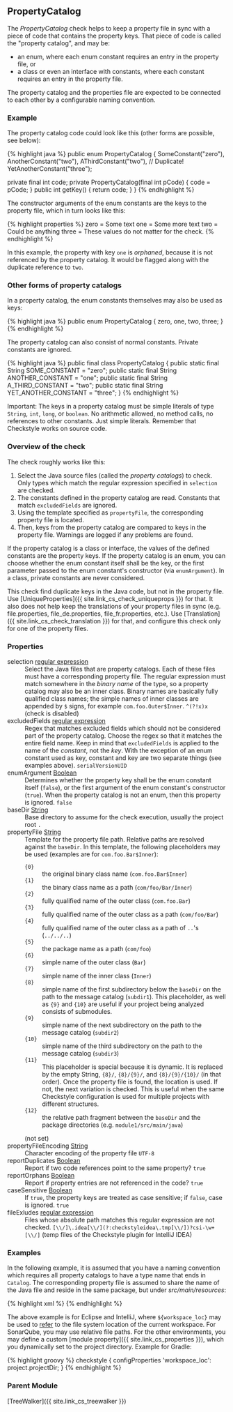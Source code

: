 ## PropertyCatalog

The *PropertyCatalog* check helps to keep a property file in sync with a piece of code that contains the property keys.
That piece of code is called the "property catalog", and may be:

  - an enum, where each enum constant requires an entry in the property file, or
  - a class or even an interface with constants, where each constant requires an entry in the property file.

The property catalog and the properties file are expected to be connected to each other by a configurable naming
convention.

### Example

The property catalog code could look like this (other forms are possible, see below):

{% highlight java %}
public enum PropertyCatalog {
  SomeConstant("zero"),
  AnotherConstant("two"),
  AThirdConstant("two"),  // Duplicate!
  YetAnotherConstant("three");

  private final int code;
  private PropertyCatalog(final int pCode) { code = pCode; }
  public int getKey() { return code; }
}
{% endhighlight %}

The constructor arguments of the enum constants are the keys to the property file, which in turn looks like this:

{% highlight properties %}
zero = Some text
one = Some more text
two = Could be anything
three = These values do not matter for the check.
{% endhighlight %}

In this example, the property with key `one` is *orphaned*, because it is not referenced by the property catalog. It
would be flagged along with the duplicate reference to `two`.

### Other forms of property catalogs

In a property catalog, the enum constants themselves may also be used as keys:

{% highlight java %}
public enum PropertyCatalog {
  zero, one, two, three;
}
{% endhighlight %}

The property catalog can also consist of normal constants. Private constants are ignored.

{% highlight java %}
public final class PropertyCatalog {
    public static final String SOME_CONSTANT = "zero";
    public static final String ANOTHER_CONSTANT = "one";
    public static final String A_THIRD_CONSTANT = "two";
    public static final String YET_ANOTHER_CONSTANT = "three";
}
{% endhighlight %}

<div class="alert alert-info">
  <p>Important: The keys in a property catalog must be simple literals of type <code>String</code>, <code>int</code>,
  <code>long</code>, or <code>boolean</code>. No arithmetic allowed, no method calls, no references to other constants.
  Just simple literals. Remember that Checkstyle works on source code.</p>
</div>


### Overview of the check

The check roughly works like this:

  1. Select the Java source files (called the *property catalogs*) to check. Only types which match the regular
     expression specified in `selection` are checked.
  1. The constants defined in the property catalog are read. Constants that match `excludedFields` are ignored.
  1. Using the template specified as `propertyFile`, the corresponding property file is located.
  1. Then, keys from the property catalog are compared to keys in the property file. Warnings are logged if any problems
     are found.

If the property catalog is a class or interface, the values of the defined constants are the property keys. If the
property catalog is an enum, you can choose whether the enum constant itself shall be the key, or the first parameter
passed to the enum constant's constructor (via `enumArgument`). In a class, private constants are never considered.

This check find duplicate keys in the Java code, but not in the property file. Use [UniqueProperties]({{
site.link_cs_check_uniqueprops }}) for that. It also does not help keep the translations of your property files in sync
(e.g. file.properties, file_de.properties, file_fr.properties, etc.). Use [Translation]({{
site.link_cs_check_translation }}) for that, and configure this check only for one of the property files.


### Properties

<dl>
<dt><span class="propname">selection</span>
    <span class="proptype"><a href="{{ site.link_cs_type_regexp }}">regular
        expression</a></span></dt>
<dd><span class="propdesc">Select the Java files that are property catalogs. Each of these files must have a
        corresponding property file. The regular expression must match somewhere in the <i>binary name</i> of the
        type, so a property catalog may also be an inner class. Binary names are basically fully qualified class
        names; the simple names of inner classes are appended by <code>$</code> signs, for example
        <code>com.foo.Outer$Inner</code>.</span>
    <span class="propdefault"><code>^(?!x)x</code> (check is disabled)</span></dd>

<dt><span class="propname">excludedFields</span>
    <span class="proptype"><a href="{{ site.link_cs_type_regexp }}">regular
        expression</a></span></dt>
<dd><span class="propdesc">Regex that matches excluded fields which should not be considered part of the property
        catalog. Choose the regex so that it matches the entire field name. Keep in mind that
        <code>excludedFields</code> is applied to the name of the <i>constant</i>, not the <i>key</i>. With the
        exception of an enum constant used as key, constant and key are two separate things (see examples above).</span>
    <span class="propdefault"><code>serialVersionUID</code></span></dd>

<dt><span class="propname">enumArgument</span>
    <span class="proptype"><a href="{{ site.link_cs_type_boolean }}">Boolean</a></span></dt>
<dd><span class="propdesc">Determines whether the property key shall be the enum constant itself (<code>false</code>),
        or the first argument of the enum constant's constructor (<code>true</code>). When the property catalog is not
        an enum, then this property is ignored.</span>
    <span class="propdefault"><code>false</code></span></dd>

<dt><span class="propname">baseDir</span>
    <span class="proptype"><a href="{{ site.link_cs_type_string }}">String</a></span></dt>
<dd><span class="propdesc">Base directory to assume for the check execution, usually the project root</span>
    <span class="propdefault"><code>.</code></span></dd>

<dt><span class="propname">propertyFile</span>
    <span class="proptype"><a href="{{ site.link_cs_type_string }}">String</a></span></dt>
<dd><span class="propdesc">Template for the property file path. Relative paths are resolved against the
    <code>baseDir</code>. In this template, the following placeholders may be used (examples are for
    <code>com.foo.Bar$Inner</code>):</span>
    <dl class="inner"><dt><code>{0}</code></dt>
        <dd>the original binary class name (<code>com.foo.Bar$Inner</code>)</dd>
        <dt><code>{1}</code></dt>
        <dd>the binary class name as a path (<code>com/foo/Bar/Inner</code>)</dd>
        <dt><code>{2}</code></dt>
        <dd>fully qualified name of the outer class (<code>com.foo.Bar</code>)</dd>
        <dt><code>{3}</code></dt>
        <dd>fully qualified name of the outer class as a path (<code>com/foo/Bar</code>)</dd>
        <dt><code>{4}</code></dt>
        <dd>fully qualified name of the outer class as a path of <code>..</code>'s (<code>../../..</code>)</dd>
        <dt><code>{5}</code></dt>
        <dd>the package name as a path (<code>com/foo</code>)</dd>
        <dt><code>{6}</code></dt>
        <dd>simple name of the outer class (<code>Bar</code>)</dd>
        <dt><code>{7}</code></dt>
        <dd>simple name of the inner class (<code>Inner</code>)</dd>
        <dt><code>{8}</code></dt>
        <dd>simple name of the first subdirectory below the <code>baseDir</code> on the path to the message catalog
            (<code>subdir1</code>). This placeholder, as well as <code>{9}</code> and <code>{10}</code> are useful if
            your project being analyzed consists of submodules.</dd>
        <dt><code>{9}</code></dt>
        <dd>simple name of the next subdirectory on the path to the message catalog (<code>subdir2</code>)</dd>
        <dt><code>{10}</code></dt>
        <dd>simple name of the third subdirectory on the path to the message catalog (<code>subdir3</code>)</dd>
        <dt><code>{11}</code></dt>
        <dd>This placeholder is special because it is dynamic. It is replaced by the empty String, <code>{8}/</code>,
            <code>{8}/{9}/</code>, and <code>{8}/{9}/{10}/</code> (in that order). Once the property file is found, the
            location is used. If not, the next variation is checked. This is useful when the same Checkstyle
            configuration is used for multiple projects with different structures.</dd>
        <dt><code>{12}</code></dt>
        <dd>the relative path fragment between the <code>baseDir</code> and the package directories (e.g.
            <code>module1/src/main/java</code>)</dd>
    </dl>
    <span class="propdefault">(not set)</span></dd>

<dt><span class="propname">propertyFileEncoding</span>
    <span class="proptype"><a href="{{ site.link_cs_type_string }}">String</a></span></dt>
<dd><span class="propdesc">Character encoding of the property file</span>
    <span class="propdefault"><code>UTF-8</code></span></dd>

<dt><span class="propname">reportDuplicates</span>
    <span class="proptype"><a href="{{ site.link_cs_type_boolean }}">Boolean</a></span></dt>
<dd><span class="propdesc">Report if two code references point to the same property?</span>
    <span class="propdefault"><code>true</code></span></dd>

<dt><span class="propname">reportOrphans</span>
    <span class="proptype"><a href="{{ site.link_cs_type_boolean }}">Boolean</a></span></dt>
<dd><span class="propdesc">Report if property entries are not referenced in the code?</span>
    <span class="propdefault"><code>true</code></span></dd>

<dt><span class="propname">caseSensitive</span>
    <span class="proptype"><a href="{{ site.link_cs_type_boolean }}">Boolean</a></span></dt>
<dd><span class="propdesc">If <code>true</code>, the property keys are treated as case sensitive; if <code>false</code>,
        case is ignored.</span>
    <span class="propdefault"><code>true</code></span></dd>
    
<dt><span class="propname">fileExludes</span>
    <span class="proptype"><a href="{{ site.link_cs_type_regexp }}">regular expression</a></span></dt>
<dd><span class="propdesc">Files whose absolute path matches this regular expression are not checked.</span>
    <span class="propdefault"><code>[\\/]\.idea[\\/](?:checkstyleidea\.tmp[\\/])?csi-\w+[\\/]</code> (temp files of the
        Checkstyle plugin for IntelliJ IDEA)</span></dd>
</dl>


### Examples

In the following example, it is assumed that you have a naming convention which requires all property catalogs to have
a type name that ends in `Catalog`. The corresponding property file is assumed to share the name of the Java file and
reside in the same package, but under *src/main/resources*:

{% highlight xml %}
<module name="PropertyCatalog">
  <property name="selection" value="\wCatalog$"/>
  <property name="baseDir" value="${workspace_loc}"/>
  <property name="propertyFile" value="MyProject/src/main/resources/{1}.properties"/>
</module>
{% endhighlight %}

The above example is for Eclipse and IntelliJ, where `${workspace_loc}` may be used to
[refer](http://checkstyle.org/eclipse-cs/#!/properties) to the file system location of the current workspace. For
SonarQube, you may use relative file paths. For the other environments, you may define a custom [module property]({{
site.link_cs_properties }}), which you dynamically set to the project directory. Example for Gradle:

{% highlight groovy %}
checkstyle {
    configProperties 'workspace_loc': project.projectDir;
}
{% endhighlight %}


### Parent Module

[TreeWalker]({{ site.link_cs_treewalker }})
